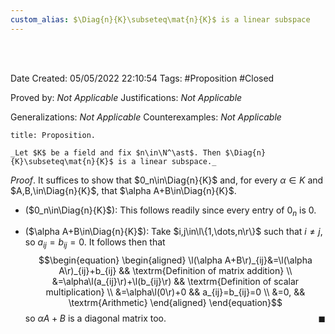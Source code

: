 ```yaml
---
custom_alias: $\Diag{n}{K}\subseteq\mat{n}{K}$ is a linear subspace
---
```


<br />
<br />

Date Created: 05/05/2022 22:10:54
Tags: #Proposition #Closed

Proved by: _Not Applicable_
Justifications: _Not Applicable_

Generalizations: _Not Applicable_
Counterexamples: _Not Applicable_

``` ad-Proposition
title: Proposition.

_Let $K$ be a field and fix $n\in\N^\ast$. Then $\Diag{n}{K}\subseteq\mat{n}{K}$ is a linear subspace._

```

_Proof_. It suffices to show that $0_n\in\Diag{n}{K}$ and, for every $\alpha\in K$ and $A,B,\in\Diag{n}{K}$, that $\alpha A+B\in\Diag{n}{K}$.
* ($0_n\in\Diag{n}{K}$): This follows readily since every entry of $0_n$ is $0$.

* ($\alpha A+B\in\Diag{n}{K}$): Take $i,j\in\l\{1,\dots,n\r\}$ such that $i\neq j$, so $a_{ij}=b_{ij}=0$. It follows then that
$$\begin{equation}
    \begin{aligned}
        \l(\alpha A+B\r)_{ij}&=\l(\alpha A\r)_{ij}+b_{ij} && \textrm{Definition of matrix addition} \\
        &=\alpha\l(a_{ij}\r)+\l(b_{ij}\r) && \textrm{Definition of scalar multiplication} \\
        &=\alpha\l(0\r)+0 && a_{ij}=b_{ij}=0 \\
        &=0, && \textrm{Arithmetic}
    \end{aligned}
\end{equation}$$
so $\alpha A+B$ is a diagonal matrix too.<span style="float:right;">$\blacksquare$</span>
